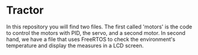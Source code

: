 # Tractor

In this repository you will find two files. The first called 'motors' is the code to control the motors with PID, the servo, and a second motor. 
In second hand, we have a file that uses FreeRTOS to check the environment's temperature and display the measures in a LCD screen. 
